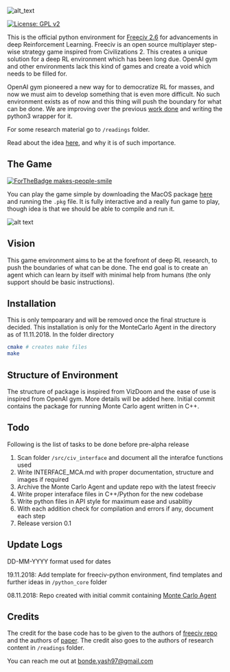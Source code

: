 ![alt_text](https://github.com/yashbonde/freeciv-python/blob/master/ex_images/freeciv_logo_small-01.jpg)

[![License: GPL v2](https://img.shields.io/badge/License-GPL%20v2-blue.svg)](https://www.gnu.org/licenses/old-licenses/gpl-2.0.en.html)

This is the official python environment for [Freeciv 2.6](http://freeciv.org) for advancements in deep Reinforcement Learning. 
Freeciv is an open source multiplayer step-wise strategy game inspired from Civilizations 2. This creates a unique solution for a deep RL environment which has been long due. OpenAI gym and other environments lack this kind of games and create a void which needs to be filled for.

OpenAI gym pioneered a new way for to democratize RL for masses, and now we must aim to develop something that is even more difficult. No such environment exists as of now and this thing will push the boundary for what can be done. We are improving over the previous [work done](http://groups.csail.mit.edu/rbg/code/civ/) and writing the python3 wrapper for it.

For some research material go to `/readings` folder.

Read about the idea [here](https://medium.com/@yashbonde/call-for-an-army-of-be-a-sts-f751436671be), and why it is of such importance.

## The Game
[![ForTheBadge makes-people-smile](http://ForTheBadge.com/images/badges/makes-people-smile.svg)](http://ForTheBadge.com)

You can play the game simple by downloading the MacOS package [here](https://www.dropbox.com/sh/buypyjprsbvq0hd/AABuisFfBn-WDJgAEcXIZGrSa?dl=0) and running the `.pkg` file. It is fully interactive and a really fun game to play, though idea is that we should be able to compile and run it.

![alt text](https://vignette.wikia.nocookie.net/freeciv/images/1/1c/Freeciv-growing-cities-steal-food.jpg/revision/latest?cb=20150409102837)

## Vision
This game environment aims to be at the forefront of deep RL research, to push the boundaries of what can be done. The end goal is to create an agent which can learn by itself with minimal help from humans (the only support should be basic instructions). 

## Installation
This is only tempoarary and will be removed once the final structure is decided. This installation is only for the MonteCarlo Agent in the directory as of 11.11.2018. In the folder directory

```sh
cmake # creates make files
make
```

## Structure of Environment
The structure of package is inspired from VizDoom and the ease of use is inspired from OpenAI gym. More details will be added here. Initial commit contains the package for running Monte Carlo agent written in C++.

## Todo
Following is the list of tasks to be done before pre-alpha release
1. Scan folder `/src/civ_interface` and document all the interafce functions used
2. Write INTERFACE_MCA.md with proper documentation, structure and images if required
3. Archive the Monte Carlo Agent and update repo with the latest freeciv
4. Write proper interaface files in C++/Python for the new codebase
5. Write python files in API style for maximum ease and usablitiy
6. With each addition check for compilation and errors if any, document each step
7. Release version 0.1

## Update Logs
DD-MM-YYYY format used for dates

19.11.2018: Add template for freeciv-python environment, find templates and further ideas in `/python_core` folder

08.11.2018: Repo created with initial commit containing [Monte Carlo Agent](http://groups.csail.mit.edu/rbg/code/civ/)

## Credits
The credit for the base code has to be given to the authors of [freeciv repo](https://github.com/freeciv/freeciv) and the authors of [paper](http://groups.csail.mit.edu/rbg/code/civ/). The credit also goes to the authors of research content in `/readings` folder.

You can reach me out at bonde.yash97@gmail.com
